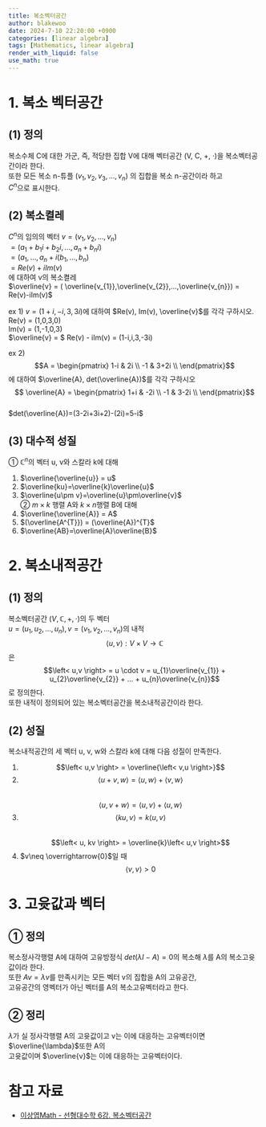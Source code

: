 ```yaml
---
title: 복소벡터공간
author: blakewoo
date: 2024-7-10 22:20:00 +0900
categories: [linear algebra]
tags: [Mathematics, linear algebra] 
render_with_liquid: false
use_math: true
---
```


# 1. 복소 벡터공간
## (1) 정의
복소수체 C에 대한 가군, 즉, 적당한 집합 V에 대해 벡터공간 (V, C, +, ·)을 복소벡터공간이라 한다.   
또한 모든 복소 n-튜플 $(v_{1},v_{2},v_{3},...,v_{n})$ 의 집합을 복소 n-공간이라 하고   
$C^{n}$으로 표시한다.

## (2) 복소켤레
$C^{n}$의 임의의 벡터
$v = (v_{1},v_{2},...,v_{n})$   
$= (a_{1}+b_{1}i+b_{2}i,...,a_{n}+b_{n}i)$   
$= (a_{1},...,a_{n} + i(b_{1},...,b_{n})$   
$= Re(v)+iIm(v)$   
에 대하여 v의 복소켤레   
$\overline{v} = ( \overline{v_{1}},\overline{v_{2}},...,\overline{v_{n}})
  = Re(v)-iIm(v)$

ex 1) $v=(1+i, -i, 3,3i)$에 대하여 $Re(v), Im(v),  \overline{v}$를 각각 구하시오.   
Re(v) = (1,0,3,0)   
Im(v) = (1,-1,0,3)   
$\overline{v} = $ Re(v) - iIm(v) = (1-i,i,3,-3i)

ex 2) $$A = \begin{pmatrix}
1-i & 2i \\
-1 & 3+2i \\
\end{pmatrix}$$에 대하여 $\overline{A}, det(\overline{A})$를 각각 구하시오   
$$ \overline{A} = \begin{pmatrix}
1+i & -2i \\
-1 & 3-2i \\
\end{pmatrix}$$   
$det(\overline{A})=(3-2i+3i+2)-(2i)=5-i$


## (3) 대수적 성질
① $\mathbb{C}^{n}$의 벡터 u, v와 스칼라 k에 대해      
1) $\overline{\overline{u}} = u$     
2) $\overline{ku}=\overline{k}\overline{u}$    
3) $\overline{u\pm v}=\overline{u}\pm\overline{v}$    
② $m \times k$ 행렬 A와 $k \times n$행렬 B에 대해   
1) $\overline{\overline{A}} = A$   
2) $(\overline{A^{T}}) = (\overline{A})^{T}$   
3) $\overline{AB}=\overline{A}\overline{B}$

# 2. 복소내적공간
## (1) 정의
복소벡터공간 $(V, \mathbb{C}, +, \cdot )$의 두 벡터   
$u = (u_{1},u_{2},...,u_{n}), v=(v_{1},v_{2},...,v_{n})$의 내적   
$$\left< u,v \right> : V \times V \to \mathbb{C}$$은 $$\left< u,v \right> = u \cdot v = u_{1}\overline{v_{1}} + u_{2}\overline{v_{2}} + ... + u_{n}\overline{v_{n}}$$ 로 정의한다.   
또한 내적이 정의되어 있는 복소벡터공간을 복소내적공간이라 한다.

## (2) 성질
복소내적공간의 세 벡터 u, v, w와 스칼라 k에 대해 다음 성질이 만족한다.
1) $$\left< u,v \right> = \overline{\left< v,u \right>}$$   
2) $$\left< u+v, w \right> = \left< u,w \right> + \left< v,w \right>$$    
   $$\left< u, v+w \right> = \left< u,v \right> + \left< u,w \right>$$
3) $$\left< ku, v \right> = k\left< u,v \right>$$    
   $$\left< u, kv \right> = \overline{k}\left< u,v \right>$$
4) $v\neq \overrightarrow{0}$일 때 $$\left< v,v \right> > 0$$

# 3. 고윳값과 벡터
## ① 정의
복소정사각행렬 A에 대하여 고유방정식 $det(\lambda I-A) = 0$의 복소해 $\lambda$를 A의 복소고윳값이라 한다.   
또한 $Av = \lambda v$를 만족시키는 모든 벡터 v의 집합을 A의 고유공간,   
고유공간의 영벡터가 아닌 벡터를 A의 복소고유벡터라고 한다.

## ② 정리
$\lambda$가 실 정사각행렬 A의 고윳값이고 v는 이에 대응하는 고유벡터이면 $\overline{\lambda}$또한 A의   
고윳값이며 $\overline{v}$는 이에 대응하는 고유벡터이다.


# 참고 자료
- [이상엽Math - 선형대수학 6강. 복소벡터공간](https://youtu.be/zddqePfQV9o?list=PL127T2Zu76FuVMq1UQnZv9SG-GFIdZfLg)
